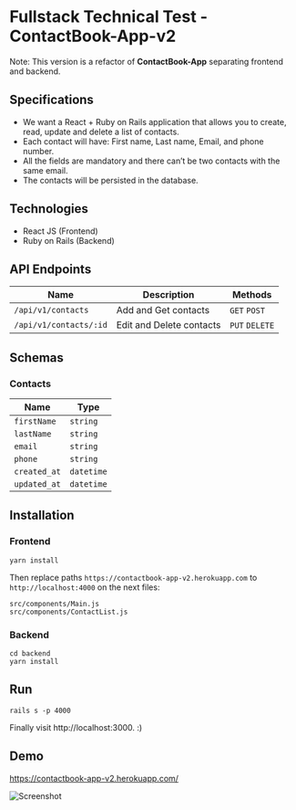 # Fullstack Technical Test - ContactBook-App-v2

Note: This version is a refactor of **ContactBook-App** separating frontend and backend.

## Specifications

-   We want a React + Ruby on Rails application that allows you to create, read,
    update and delete a list of contacts.
-   Each contact will have: First name, Last name, Email, and phone number.
-   All the fields are mandatory and there can’t be two contacts with the same
    email.
-   The contacts will be persisted in the database.

## Technologies

-   React JS (Frontend)
-   Ruby on Rails (Backend)

## API Endpoints

| Name                   | Description              | Methods        |
| ---------------------- | ------------------------ | -------------- |
| `/api/v1/contacts`     | Add and Get contacts     | `GET` `POST`   |
| `/api/v1/contacts/:id` | Edit and Delete contacts | `PUT` `DELETE` |

## Schemas

### Contacts

| Name         | Type       |
| ------------ | ---------- |
| `firstName`  | `string`   |
| `lastName`   | `string`   |
| `email`      | `string`   |
| `phone`      | `string`   |
| `created_at` | `datetime` |
| `updated_at` | `datetime` |

## Installation

### Frontend

```
yarn install
```

Then replace paths `https://contactbook-app-v2.herokuapp.com` to
`http://localhost:4000` on the next files:

```
src/components/Main.js
src/components/ContactList.js
```

### Backend

```
cd backend
yarn install
```

## Run

```
rails s -p 4000
```

Finally visit http://localhost:3000. :)

## Demo

https://contactbook-app-v2.herokuapp.com/

![Screenshot](https://i.imgur.com/NP4EfRX.png)
